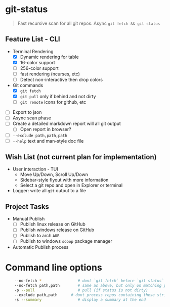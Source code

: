 # git-status

> Fast recursive scan for all git repos. Async `git fetch && git status`

## Feature List - CLI

- Terminal Rendering
    - [x] Dynamic rendering for table
    - [x] 16-color support
    - [ ] 256-color support
    - [ ] fast rendering (ncurses, etc)
    - [ ] Detect non-interactive then drop colors
- Git commands
    - [x] `git fetch`
    - [x] `git pull` only if behind and not dirty
    - [ ] `git remote` icons for github, etc
- [ ] Export to json
- [ ] Async scan phase
- [ ] Create a detailed markdown report will all git output
    - [ ] Open report in browser?
- [ ] `--exclude path,path,path`
- [ ] `--help` text and man-style doc file

## Wish List (not current plan for implementation)

- User interaction - TUI
    - Move Up/Down, Scroll Up/Down
    - Sidebar-style flyout with more information
    - Select a git repo and open in Explorer or terminal
- Logger: write all `git` output to a file

## Project Tasks
- Manual Publish
    - [ ] Publish linux release on GitHub
    - [ ] Publish windows release on GitHub
    - [ ] Publish to arch `AUR`
    - [ ] Publish to windows `scoop` package manager
- Automatic Publish process

# Command line options

```bash
    --no-fetch *                # dont `git fetch` before `git status`
    --no-fetch path,path        # same as above, but only on matching path
    -p --pull                   # pull (if status is not dirty)
    --exclude path,path      # dont process repos containing these strings
    -s --summary                # display a summary at the end
```
